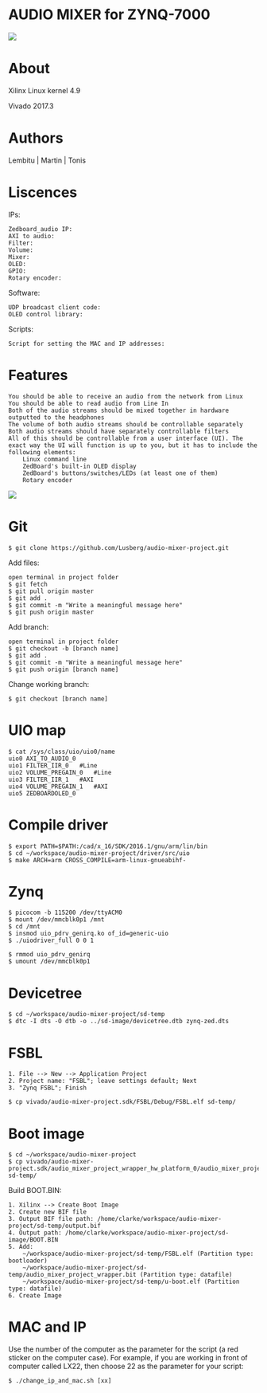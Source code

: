 # AUDIO MIXER for ZYNQ-7000

![](https://upload.wikimedia.org/wikipedia/commons/6/60/ARM_logo.svg)
                
# About

Xilinx Linux kernel 4.9

Vivado 2017.3

# Authors

Lembitu | Martin | Tonis

# Liscences

IPs:

	Zedboard_audio IP: 
	AXI to audio: 
	Filter:
	Volume: 
	Mixer: 
	OLED: 
	GPIO: 
	Rotary encoder: 

Software:

	UDP broadcast client code:
	OLED control library:

Scripts:

	Script for setting the MAC and IP addresses: 


# Features

	You should be able to receive an audio from the network from Linux
	You should be able to read audio from Line In
	Both of the audio streams should be mixed together in hardware outputted to the headphones
	The volume of both audio streams should be controllable separately
	Both audio streams should have separately controllable filters
	All of this should be controllable from a user interface (UI). The exact way the UI will function is up to you, but it has to include the following elements:
		Linux command line
		ZedBoard's built-in OLED display
		ZedBoard's buttons/switches/LEDs (at least one of them)
		Rotary encoder

![](http://ati.ttu.ee/socdesign/images/thumb/f/fa/Audio_system.png/800px-Audio_system.png)

# Git

	$ git clone https://github.com/Lusberg/audio-mixer-project.git

Add files:

	open terminal in project folder
	$ git fetch
	$ git pull origin master
	$ git add .
	$ git commit -m "Write a meaningful message here"
	$ git push origin master

Add branch:

	open terminal in project folder
	$ git checkout -b [branch name]
	$ git add .
	$ git commit -m "Write a meaningful message here"
	$ git push origin [branch name]

Change working branch:

	$ git checkout [branch name]

# UIO map

	$ cat /sys/class/uio/uio0/name
	uio0 AXI_TO_AUDIO_0
	uio1 FILTER_IIR_0	#Line
	uio2 VOLUME_PREGAIN_0	#Line
	uio3 FILTER_IIR_1	#AXI
	uio4 VOLUME_PREGAIN_1	#AXI
	uio5 ZEDBOARDOLED_0

# Compile driver
	
	$ export PATH=$PATH:/cad/x_16/SDK/2016.1/gnu/arm/lin/bin
	$ cd ~/workspace/audio-mixer-project/driver/src/uio
	$ make ARCH=arm CROSS_COMPILE=arm-linux-gnueabihf-

# Zynq

	$ picocom -b 115200 /dev/ttyACM0
	$ mount /dev/mmcblk0p1 /mnt
	$ cd /mnt
	$ insmod uio_pdrv_genirq.ko of_id=generic-uio
	$ ./uiodriver_full 0 0 1

	$ rmmod uio_pdrv_genirq
	$ umount /dev/mmcblk0p1

# Devicetree

	$ cd ~/workspace/audio-mixer-project/sd-temp
	$ dtc -I dts -O dtb -o ../sd-image/devicetree.dtb zynq-zed.dts

# FSBL

	1. File --> New --> Application Project
	2. Project name: "FSBL"; leave settings default; Next
	3. "Zynq FSBL"; Finish

	$ cp vivado/audio-mixer-project.sdk/FSBL/Debug/FSBL.elf sd-temp/

# Boot image

	$ cd ~/workspace/audio-mixer-project
	$ cp vivado/audio-mixer-project.sdk/audio_mixer_project_wrapper_hw_platform_0/audio_mixer_project_wrapper.bit sd-temp/

Build BOOT.BIN:

	1. Xilinx --> Create Boot Image
	2. Create new BIF file
	3. Output BIF file path: /home/clarke/workspace/audio-mixer-project/sd-temp/output.bif
	4. Output path: /home/clarke/workspace/audio-mixer-project/sd-image/BOOT.BIN
	5. Add:
		~/workspace/audio-mixer-project/sd-temp/FSBL.elf (Partition type: bootloader)
		~/workspace/audio-mixer-project/sd-temp/audio_mixer_project_wrapper.bit (Partition type: datafile)
		~/workspace/audio-mixer-project/sd-temp/u-boot.elf (Partition type: datafile)
	6. Create Image

# MAC and IP

Use the number of the computer as the parameter for the script (a red sticker on the computer case). For example, if you are working in front of computer called LX22, then choose 22 as the parameter for your script:

	$ ./change_ip_and_mac.sh [xx]




